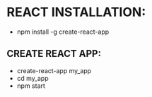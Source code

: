 # REACT INSTALLATION:

* npm install -g create-react-app

## CREATE REACT APP:

* create-react-app my_app
* cd my_app
* npm start
